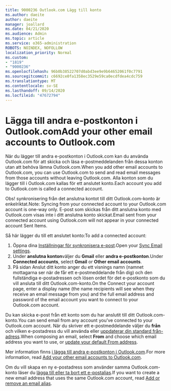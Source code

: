 ```yaml
---
title: 9000236 Outlook.com Lägg till konto
ms.author: daeite
author: daeite
manager: joallard
ms.date: 04/21/2020
ms.audience: Admin
ms.topic: article
ms.service: o365-administration
ROBOTS: NOINDEX, NOFOLLOW
localization_priority: Normal
ms.custom:
- "1819"
- "9000236"
ms.openlocfilehash: 96b0b38522707d0abd3ee9e9b64652061f0c7791
ms.sourcegitcommit: c6692ce0fa1358ec3529e59ca0ecdfdea4cdc759
ms.translationtype: MT
ms.contentlocale: sv-SE
ms.lasthandoff: 09/14/2020
ms.locfileid: "47672794"
---
```

# <a name="add-your-other-email-accounts-to-outlookcom"></a><span data-ttu-id="0e4cc-102">Lägga till andra e-postkonton i Outlook.com</span><span class="sxs-lookup"><span data-stu-id="0e4cc-102">Add your other email accounts to Outlook.com</span></span>

<span data-ttu-id="0e4cc-103">När du lägger till andra e-postkonton i Outlook.com kan du använda Outlook.com för att skicka och läsa e-postmeddelanden från dessa konton utan att behöva lämna Outlook.com.</span><span class="sxs-lookup"><span data-stu-id="0e4cc-103">When you add other email accounts to Outlook.com, you can use Outlook.com to send and read email messages from those accounts without leaving Outlook.com.</span></span> <span data-ttu-id="0e4cc-104">Alla konton som du lägger till i Outlook.com kallas för ett anslutet konto.</span><span class="sxs-lookup"><span data-stu-id="0e4cc-104">Each account you add to Outlook.com is called a connected account.</span></span>

<span data-ttu-id="0e4cc-105">Obs! synkronisering från det anslutna kontot till ditt Outlook.com-konto är enkelriktat.</span><span class="sxs-lookup"><span data-stu-id="0e4cc-105">Note: Syncing from your connected account to your Outlook.com account is one-way only.</span></span> <span data-ttu-id="0e4cc-106">E-post som skickas från ditt anslutna konto med Outlook.com visas inte i ditt anslutna konto skickat.</span><span class="sxs-lookup"><span data-stu-id="0e4cc-106">Email sent from your connected account using Outlook.com will not appear in your connected account Sent Items.</span></span>

<span data-ttu-id="0e4cc-107">Så här lägger du till ett anslutet konto:</span><span class="sxs-lookup"><span data-stu-id="0e4cc-107">To add a connected account:</span></span>

1. <span data-ttu-id="0e4cc-108">Öppna dina [Inställningar för synkronisera e-post](https://go.microsoft.com/fwlink/?linkid=875264).</span><span class="sxs-lookup"><span data-stu-id="0e4cc-108">Open your [Sync Email settings](https://go.microsoft.com/fwlink/?linkid=875264).</span></span>
2. <span data-ttu-id="0e4cc-109">Under **anslutna konton**väljer du **Gmail** eller **andra e-postkonton**.</span><span class="sxs-lookup"><span data-stu-id="0e4cc-109">Under **Connected accounts**, select **Gmail** or **Other email accounts**.</span></span>
3. <span data-ttu-id="0e4cc-110">På sidan Anslut ditt konto anger du ett visnings namn (namnet mottagarna ser när de får ett e-postmeddelande från dig) och den fullständiga e-postadressen och lösen ordet för det e-postkonto som du vill ansluta till ditt Outlook.com-konto.</span><span class="sxs-lookup"><span data-stu-id="0e4cc-110">On the Connect your account page, enter a display name (the name recipients will see when they receive an email message from you) and the full email address and password of the email account you want to connect to your Outlook.com account.</span></span>

<span data-ttu-id="0e4cc-111">Du kan skicka e-post från ett konto som du har anslutit till ditt Outlook.com-konto.</span><span class="sxs-lookup"><span data-stu-id="0e4cc-111">You can send email from any account you've connected to your Outlook.com account.</span></span> <span data-ttu-id="0e4cc-112">När du skriver ett e-postmeddelande väljer du **från** och vilken e-postadress du vill använda eller [uppdaterar din standard från-adress](https://go.microsoft.com/fwlink/?linkid=875264).</span><span class="sxs-lookup"><span data-stu-id="0e4cc-112">When composing an email, select **From** and choose which email address you want to use, or [update your default From address](https://go.microsoft.com/fwlink/?linkid=875264).</span></span>

<span data-ttu-id="0e4cc-113">Mer information finns [i lägga till andra e-postkonton i Outlook.com](https://support.office.com/article/c5224df4-5885-4e79-91ba-523aa743f0ba?wt.mc_id=Office_Outlook_com_Alchemy).</span><span class="sxs-lookup"><span data-stu-id="0e4cc-113">For more information, read [Add your other email accounts to Outlook.com](https://support.office.com/article/c5224df4-5885-4e79-91ba-523aa743f0ba?wt.mc_id=Office_Outlook_com_Alchemy).</span></span>

<span data-ttu-id="0e4cc-114">Om du vill skapa en ny e-postadress som använder samma Outlook.com-konto läser du [lägga till eller ta bort ett e-postalias](https://support.office.com/article/459b1989-356d-40fa-a689-8f285b13f1f2?wt.mc_id=Office_Outlook_com_Alchemy).</span><span class="sxs-lookup"><span data-stu-id="0e4cc-114">If you want to create a new email address that uses the same Outlook.com account, read [Add or remove an email alias](https://support.office.com/article/459b1989-356d-40fa-a689-8f285b13f1f2?wt.mc_id=Office_Outlook_com_Alchemy).</span></span>